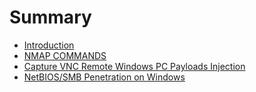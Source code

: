 # Summary

* [Introduction](README.md)
* [NMAP COMMANDS](nmap-commands.md)
* [Capture VNC Remote Windows PC Payloads Injection](capture-vnc-remote-windows-pc-payloads-injection.md)
* [NetBIOS/SMB Penetration on Windows](netbiossmb-penetration-on-windows.md)

